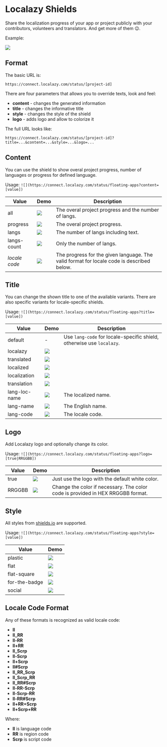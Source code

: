 # Localazy Shields

Share the localization progress of your app or project publicly with your contributors, volunteers and translators. And get more of them :wink:. 

Example: 

[![](https://connect.localazy.com/status/floating-apps)](https://localazy.com/p/floating-apps)

## Format

The basic URL is:

`https://connect.localazy.com/status/[project-id]`

There are four parameters that allows you to override texts, look and feel:

- **content** - changes the generated information
- **title** - changes the informative title
- **style** - changes the style of the shield
- **logo** - adds logo and allow to colorize it

The full URL looks like:

`https://connect.localazy.com/status/[project-id]?title=...&content=...&style=...&logo=...`


## Content

You can use the shield to show overal project progress, number of languages or progress for defined language.
 
Usage: `![](https://connect.localazy.com/status/floating-apps?content=[value])`
 
| Value | Demo | Description |
| --- | --- | --- |
| all | [![](https://connect.localazy.com/status/floating-apps?content=all)](https://localazy.com/p/floating-apps) | The overal project progress and the number of langs. |
| progress | [![](https://connect.localazy.com/status/floating-apps?content=progress)](https://localazy.com/p/floating-apps) | The overal project progress. |
| langs | [![](https://connect.localazy.com/status/floating-apps?content=langs)](https://localazy.com/p/floating-apps) | The number of langs including text. |
| langs-count | [![](https://connect.localazy.com/status/floating-apps?content=langs-count)](https://localazy.com/p/floating-apps) | Only the number of langs. |
| *locale code* | [![](https://connect.localazy.com/status/floating-apps?content=fr_CA)](https://localazy.com/p/floating-apps) | The progress for the given language. The valid format for locale code is described below. |

## Title

You can change the shown title to one of the available variants. There are also specific variants for locale-specific shields.

Usage: `![](https://connect.localazy.com/status/floating-apps?title=[value])`

| Value |  Demo | Description |
| --- | --- | --- |
| default | - | Use `lang-code` for locale-specific shield, otherwise use `localazy`. |
| localazy | [![](https://connect.localazy.com/status/floating-apps?title=localazy)](https://localazy.com/p/floating-apps) | |
| translated | [![](https://connect.localazy.com/status/floating-apps?title=translated)](https://localazy.com/p/floating-apps) | |
| localized | [![](https://connect.localazy.com/status/floating-apps?title=localized)](https://localazy.com/p/floating-apps) | |
| localization | [![](https://connect.localazy.com/status/floating-apps?title=localization)](https://localazy.com/p/floating-apps) | |
| translation | [![](https://connect.localazy.com/status/floating-apps?title=translation)](https://localazy.com/p/floating-apps) | |
| lang-loc-name | [![](https://connect.localazy.com/status/floating-apps?title=lang-loc-name&content=fr_CA)](https://localazy.com/p/floating-apps) | The localized name. |
| lang-name | [![](https://connect.localazy.com/status/floating-apps?title=lang-name&content=fr_CA)](https://localazy.com/p/floating-apps) | The English name. |
| lang-code | [![](https://connect.localazy.com/status/floating-apps?title=lang-code&content=fr_CA)](https://localazy.com/p/floating-apps) | The locale code. |

## Logo

Add Localazy logo and optionally change its color.

Usage: `![](https://connect.localazy.com/status/floating-apps?logo=[true|RRGGBB])`

| Value |  Demo | Description |
| --- | --- | --- |
| true | [![](https://connect.localazy.com/status/floating-apps?logo=true)](https://localazy.com/p/floating-apps) | Just use the logo with the default white color.  |
| RRGGBB | [![](https://connect.localazy.com/status/floating-apps?logo=ff0000)](https://localazy.com/p/floating-apps) | Change the color if necessary. The color code is provided in HEX RRGGBB format. |

## Style

All styles from [shields.io](https://shields.io) are supported. 

Usage: `![](https://connect.localazy.com/status/floating-apps?style=[value])`

| Value |  Demo | 
| --- | --- | 
| plastic | [![](https://connect.localazy.com/status/floating-apps?style=plastic)](https://localazy.com/p/floating-apps) |
| flat | [![](https://connect.localazy.com/status/floating-apps?style=flat)](https://localazy.com/p/floating-apps) |
| flat-square | [![](https://connect.localazy.com/status/floating-apps?style=flat-square)](https://localazy.com/p/floating-apps) |
| for-the-badge | [![](https://connect.localazy.com/status/floating-apps?style=for-the-badge)](https://localazy.com/p/floating-apps) |
| social | [![](https://connect.localazy.com/status/floating-apps?style=social)](https://localazy.com/p/floating-apps) |

## Locale Code Format

Any of these formats is recognized as valid locale code:

* **ll**
* **ll_RR**
* **ll-RR**
* **ll+RR**
* **ll_Scrp**
* **ll-Scrp**
* **ll+Scrp**
* **ll#Scrp**
* **ll_RR_Scrp**
* **ll_Scrp_RR**
* **ll_RR#Scrp**
* **ll-RR-Scrp**
* **ll-Scrp-RR**
* **ll-RR#Scrp**
* **ll+RR+Scrp**
* **ll+Scrp+RR**
   
Where:
- **ll** is language code
- **RR** is region code
- **Scrp** is script code 
